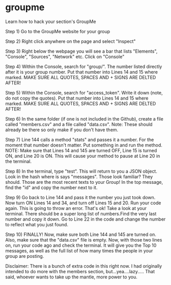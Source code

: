 # groupme
Learn how to hack your section's GroupMe

Step 1) Go to the GroupMe website for your group

Step 2) Right click anywhere on the page and select "Inspect"

Step 3) Right below the webpage you will see a bar that lists "Elements", "Console", "Sources", "Network" etc. Click on "Console"

Step 4) Within the Console, search for "group/". The number listed directly after it is your group number. Put that number into Lines 14 and 15 where marked. MAKE SURE ALL QUOTES, SPACES AND + SIGNS ARE DELTED AFTER!

Step 5) Within the Console, search for "access_token". Write it down (note, do not copy the quotes). Put that number into Lines 14 and 15 where marked. MAKE SURE ALL QUOTES, SPACES AND + SIGNS ARE DELTED AFTER!

Step 6) In the same folder (if one is not included in the Github), create a file called "members.csv" and a file called "data.csv". Note: These should already be there so only make if you don't have them.

Step 7) Line 144 calls a method "stats" and passes it a number. For the moment that number doesn't matter. Put something in and run the method. NOTE: Make sure that Lines 14 and 145 are turned OFF, Line 15 is turned ON, and Line 20 is ON. This will cause your method to pause at Line 20 in the terminal.

Step 8) In the terminal, type "test". This will return to you a JSON object. Look in the hash where is says "messages". Those look familiar? They should. Those are the most recent texts to your Group! In the top message, find the "id" and copy the number next to it.

Step 9) Go back to Line 144 and pass it the number you just took down. Now turn ON Lines 14 and 34, and turn off Lines 15 and 20. Run your code again. This is going to throw an error. That's ok! Take a look at your terminal. There should be a super long list of numbers.Find the very last number and copy it down. Go to Line 22 in the code and change the number to reflect what you just found.

Step 10) FINALLY! Now, make sure both Line 144 and 145 are turned on. Also, make sure that the "data.csv" file is empty. Now, with those two lines on, run your code ago and check the terminal. It will give you the Top 10 messages, as well as the full list of how many times the people in your group are posting.


Disclaimer: There is a bunch of extra code in this right now. I had originally intended to do more with the members section, but...yea....lazy..... That said, whoever wants to take up the mantle, more power to you.
